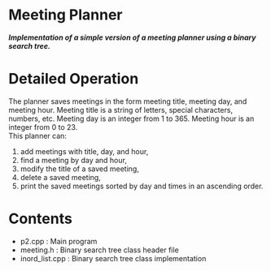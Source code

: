 # Meeting Planner
***Implementation of a simple version of a meeting planner using a binary search tree.***  

# Detailed Operation  
The planner saves meetings in the form meeting title, meeting day, and meeting hour. Meeting title is a string of letters, special characters, numbers, etc. Meeting day
is an integer from 1 to 365. Meeting hour is an integer from 0 to 23.  
This planner can:
1. add meetings with title, day, and hour,
2. find a meeting by day and hour,
3. modify the title of a saved meeting,
4. delete a saved meeting,
5. print the saved meetings sorted by day and times in an ascending order.  

# Contents  
- p2.cpp :  Main program
- meeting.h : Binary search tree class header file
- inord_list.cpp : Binary search tree class implementation 
